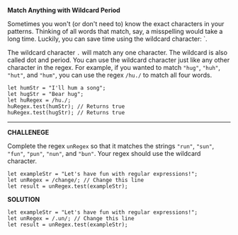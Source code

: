 **Match Anything with Wildcard Period**

Sometimes you won't (or don't need to) know the exact characters in your patterns. Thinking of all words that match, say, a misspelling would take a long time. Luckily, you can save time using the wildcard character: `.

The wildcard character `.` will match any one character. The wildcard is also called dot and period. You can use the wildcard character just like any other character in the regex. For example, if you wanted to match `"hug"`, `"huh"`, `"hut"`, and `"hum"`, you can use the regex `/hu./` to match all four words.

```
let humStr = "I'll hum a song";
let hugStr = "Bear hug";
let huRegex = /hu./;
huRegex.test(humStr); // Returns true
huRegex.test(hugStr); // Returns true
```

---------------------

**CHALLENEGE**

Complete the regex `unRegex` so that it matches the strings `"run"`, `"sun"`, `"fun"`, `"pun"`, `"nun"`, and `"bun"`. Your regex should use the wildcard character.

```
let exampleStr = "Let's have fun with regular expressions!";
let unRegex = /change/; // Change this line
let result = unRegex.test(exampleStr);

```

**SOLUTION**

```
let exampleStr = "Let's have fun with regular expressions!";
let unRegex = /.un/; // Change this line
let result = unRegex.test(exampleStr);
```
